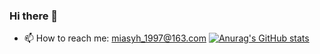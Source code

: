 ### Hi there 👋
- 📫 How to reach me: miasyh_1997@163.com
[![Anurag's GitHub stats](https://github-readme-stats.vercel.app/api?username=syh001)](https://github.com/anuraghazra/github-readme-stats)
<!--
**syh001/syh001** is a ✨ _special_ ✨ repository because its `README.md` (this file) appears on your GitHub profile.

Here are some ideas to get you started:

- 🔭 I’m currently working on ...
- 🌱 I’m currently learning ...
- 👯 I’m looking to collaborate on ...
- 🤔 I’m looking for help with ...
- 💬 Ask me about ...
- 📫 How to reach me: ...
- 😄 Pronouns: ...
- ⚡ Fun fact: ...
-->
